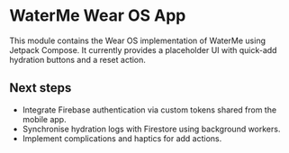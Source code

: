 # WaterMe Wear OS App

This module contains the Wear OS implementation of WaterMe using Jetpack Compose. It currently provides a placeholder UI with quick-add hydration buttons and a reset action.

## Next steps

- Integrate Firebase authentication via custom tokens shared from the mobile app.
- Synchronise hydration logs with Firestore using background workers.
- Implement complications and haptics for add actions.
